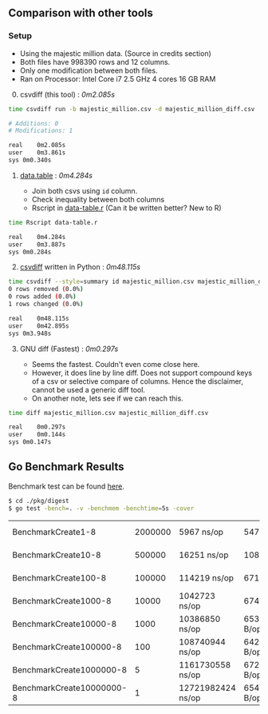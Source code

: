 ## Comparison with other tools


### Setup

* Using the majestic million data. (Source in credits section)
* Both files have 998390 rows and 12 columns.
* Only one modification between both files.
* Ran on Processor: Intel Core i7 2.5 GHz 4 cores 16 GB RAM

0. csvdiff (this tool) : *0m2.085s*

```bash
time csvdiff run -b majestic_million.csv -d majestic_million_diff.csv

# Additions: 0
# Modifications: 1

real	0m2.085s
user	0m3.861s
sys	0m0.340s
```

1. [data.table](https://github.com/Rdatatable/data.table) : *0m4.284s*

	* Join both csvs using `id` column.
	* Check inequality between both columns
	* Rscript in [data-table.r](/benchmark/data-table.r) (Can it be written better? New to R)

```bash
time Rscript data-table.r

real	0m4.284s
user	0m3.887s
sys	0m0.284s
```

2. [csvdiff](https://pypi.org/project/csvdiff/) written in Python : *0m48.115s*

```bash
time csvdiff --style=summary id majestic_million.csv majestic_million_diff.csv
0 rows removed (0.0%)
0 rows added (0.0%)
1 rows changed (0.0%)

real	0m48.115s
user	0m42.895s
sys	0m3.948s
```

3. GNU diff (Fastest) : *0m0.297s*

	* Seems the fastest. Couldn't even come close here.
	* However, it does line by line diff. Does not support compound keys of a csv or selective compare of columns. Hence the disclaimer, cannot be used a generic diff tool.
	* On another note, lets see if we can reach this.

```bash
time diff majestic_million.csv majestic_million_diff.csv

real	0m0.297s
user	0m0.144s
sys	0m0.147s
```

## Go Benchmark Results

Benchmark test can be found [here](https://github.com/aswinkarthik93/csvdiff/blob/master/pkg/digest/digest_benchmark_test.go).

```bash
$ cd ./pkg/digest
$ go test -bench=. -v -benchmem -benchtime=5s -cover
```

|                              |            |                         |                      |                     |
| ---------------------------- | ---------- | ----------------------- | -------------------- | ------------------- |
| BenchmarkCreate1-8           |    2000000 |             5967 ns/op  |           5474 B/op  |        21 allocs/op |
| BenchmarkCreate10-8          |     500000 |            16251 ns/op  |          10889 B/op  |        94 allocs/op |
| BenchmarkCreate100-8         |     100000 |           114219 ns/op  |          67139 B/op  |       829 allocs/op |
| BenchmarkCreate1000-8        |      10000 |          1042723 ns/op  |         674239 B/op  |      8078 allocs/op |
| BenchmarkCreate10000-8       |       1000 |         10386850 ns/op  |        6533806 B/op  |     80306 allocs/op |
| BenchmarkCreate100000-8      |        100 |        108740944 ns/op  |       64206718 B/op  |    804208 allocs/op |
| BenchmarkCreate1000000-8     |          5 |       1161730558 ns/op  |       672048142 B/op |  8039026 allocs/op  |
| BenchmarkCreate10000000-8    |          1 |       12721982424 ns/op |       6549111872 B/op| 80308455 allocs/op  |
